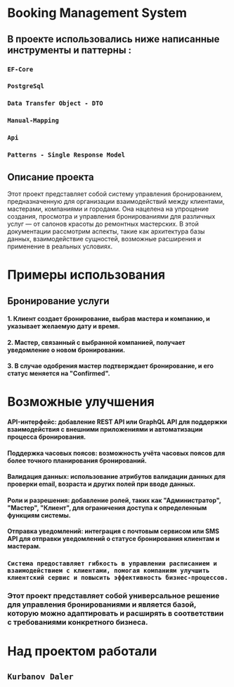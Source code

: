 # Booking Management System

## В проекте использовались ниже написанные инструменты и паттерны :
### `EF-Core`
### `PostgreSql`
### `Data Transfer Object - DTO`
### `Manual-Mapping`
### `Api`
### `Patterns - Single Response Model`

## Описание проекта

Этот проект представляет собой систему управления бронированием, предназначенную для организации взаимодействий между клиентами, мастерами, компаниями и городами. Она нацелена на упрощение создания, просмотра и управления бронированиями для различных услуг — от салонов красоты до ремонтных мастерских. В этой документации рассмотрим аспекты, такие как архитектура базы данных, взаимодействие сущностей, возможные расширения и применение в реальных условиях.

# Примеры использования
## Бронирование услуги
#### 1. Клиент создает бронирование, выбрав мастера и компанию, и указывает желаемую дату и время.
#### 2. Мастер, связанный с выбранной компанией, получает уведомление о новом бронировании.
#### 3. В случае одобрения мастер подтверждает бронирование, и его статус меняется на "Confirmed".

# Возможные улучшения
#### API-интерфейс: добавление REST API или GraphQL API для поддержки взаимодействия с внешними приложениями и автоматизации процесса бронирования.
#### Поддержка часовых поясов: возможность учёта часовых поясов для более точного планирования бронирований.
#### Валидация данных: использование атрибутов валидации данных для проверки email, возраста и других полей при вводе данных.
#### Роли и разрешения: добавление ролей, таких как "Администратор", "Мастер", "Клиент", для ограничения доступа к определенным функциям системы.
#### Отправка уведомлений: интеграция с почтовым сервисом или SMS API для отправки уведомлений о статусе бронирования клиентам и мастерам.


### `Система предоставляет гибкость в управлении расписанием и взаимодействием с клиентами, помогая компаниям улучшить клиентский сервис и повысить эффективность бизнес-процессов.`

### Этот проект представляет собой универсальное решение для управления бронированиями и является базой, которую можно адаптировать и расширять в соответствии с требованиями конкретного бизнеса.

# Над проектом работали 
## `Kurbanov Daler`

